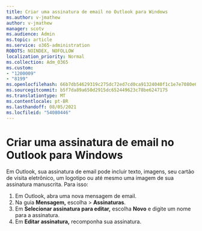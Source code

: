 ```yaml
---
title: Criar uma assinatura de email no Outlook para Windows
ms.author: v-jmathew
author: v-jmathew
manager: scotv
ms.audience: Admin
ms.topic: article
ms.service: o365-administration
ROBOTS: NOINDEX, NOFOLLOW
localization_priority: Normal
ms.collection: Adm_O365
ms.custom:
- "1200009"
- "8199"
ms.openlocfilehash: 66b7db54629319c275dc72ed7cd0ca91324040f1c1e7e7080e69c62e31a03cc2
ms.sourcegitcommit: b5f7da89a650d2915dc652449623c78be6247175
ms.translationtype: MT
ms.contentlocale: pt-BR
ms.lasthandoff: 08/05/2021
ms.locfileid: "54080446"
---
```

# <a name="create-an-email-signature-in-outlook-for-windows"></a>Criar uma assinatura de email no Outlook para Windows

Em Outlook, sua assinatura de email pode incluir texto, imagens, seu cartão de visita eletrônico, um logotipo ou até mesmo uma imagem de sua assinatura manuscrita. Para isso:

1. Em Outlook, abra uma nova mensagem de email.
2. Na guia **Mensagem,** escolha   >  **Assinaturas**.
3. Em **Selecionar assinatura para editar,** escolha **Novo** e digite um nome para a assinatura.
4. Em **Editar assinatura,** recomponha sua assinatura.
